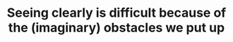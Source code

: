 ---
title: Seeing clearly is difficult because of the (imaginary) obstacles we put up
tags: buddhism experience inspection
---